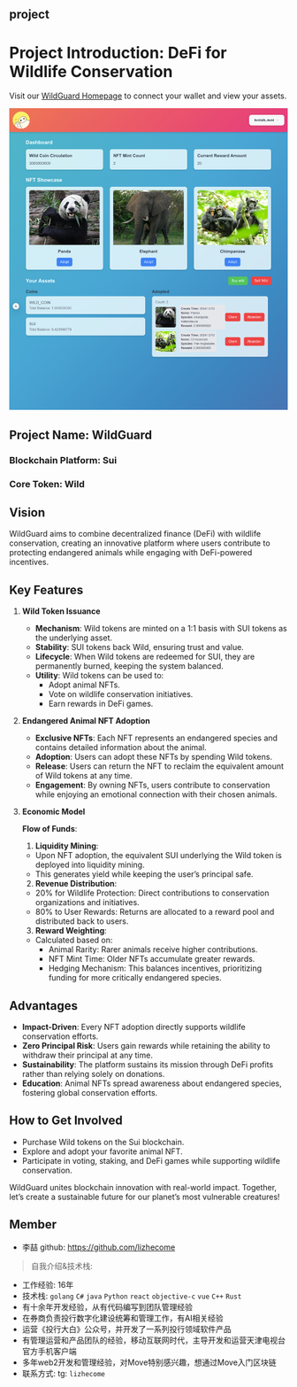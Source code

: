 ## project
# Project Introduction: DeFi for Wildlife Conservation
Visit our [WildGuard Homepage](https://wildguard.jellycloud.vip/) to connect your wallet and view your assets.

![screenshot](https://raw.githubusercontent.com/lizhecome/animal_crossing/refs/heads/main/screenshot.png)
## Project Name: WildGuard
### Blockchain Platform: Sui
### Core Token: Wild

## Vision

WildGuard aims to combine decentralized finance (DeFi) with wildlife conservation, creating an innovative platform where users contribute to protecting endangered animals while engaging with DeFi-powered incentives.

## Key Features

1. **Wild Token Issuance**
   - **Mechanism**: Wild tokens are minted on a 1:1 basis with SUI tokens as the underlying asset.
   - **Stability**: SUI tokens back Wild, ensuring trust and value.
   - **Lifecycle**: When Wild tokens are redeemed for SUI, they are permanently burned, keeping the system balanced.
   - **Utility**: Wild tokens can be used to:
     - Adopt animal NFTs.
     - Vote on wildlife conservation initiatives.
     - Earn rewards in DeFi games.

2. **Endangered Animal NFT Adoption**
   - **Exclusive NFTs**: Each NFT represents an endangered species and contains detailed information about the animal.
   - **Adoption**: Users can adopt these NFTs by spending Wild tokens.
   - **Release**: Users can return the NFT to reclaim the equivalent amount of Wild tokens at any time.
   - **Engagement**: By owning NFTs, users contribute to conservation while enjoying an emotional connection with their chosen animals.

3. **Economic Model**

   **Flow of Funds**:
   1. **Liquidity Mining**:
     - Upon NFT adoption, the equivalent SUI underlying the Wild token is deployed into liquidity mining.
     - This generates yield while keeping the user’s principal safe.
   2. **Revenue Distribution**:
     - 20% for Wildlife Protection: Direct contributions to conservation organizations and initiatives.
     - 80% to User Rewards: Returns are allocated to a reward pool and distributed back to users.
   3. **Reward Weighting**:
     - Calculated based on:
       - Animal Rarity: Rarer animals receive higher contributions.
       - NFT Mint Time: Older NFTs accumulate greater rewards.
       - Hedging Mechanism: This balances incentives, prioritizing funding for more critically endangered species.

## Advantages
- **Impact-Driven**: Every NFT adoption directly supports wildlife conservation efforts.
- **Zero Principal Risk**: Users gain rewards while retaining the ability to withdraw their principal at any time.
- **Sustainability**: The platform sustains its mission through DeFi profits rather than relying solely on donations.
- **Education**: Animal NFTs spread awareness about endangered species, fostering global conservation efforts.

## How to Get Involved
- Purchase Wild tokens on the Sui blockchain.
- Explore and adopt your favorite animal NFT.
- Participate in voting, staking, and DeFi games while supporting wildlife conservation.

WildGuard unites blockchain innovation with real-world impact. Together, let’s create a sustainable future for our planet’s most vulnerable creatures!


## Member
- 李喆  github: https://github.com/lizhecome
> 自我介绍&技术栈:  
- 工作经验: 16年
- 技术栈: `golang` `C#` `java` `Python` `react` `objective-c` `vue` `C++` `Rust`
- 有十余年开发经验，从有代码编写到团队管理经验
- 在券商负责投行数字化建设统筹和管理工作，有AI相关经验
- 运营《投行大白》公众号，并开发了一系列投行领域软件产品
- 有管理运营和产品团队的经验，移动互联网时代，主导开发和运营天津电视台官方手机客户端
- 多年web2开发和管理经验，对Move特别感兴趣，想通过Move入门区块链
- 联系方式: tg: `lizhecome` 

